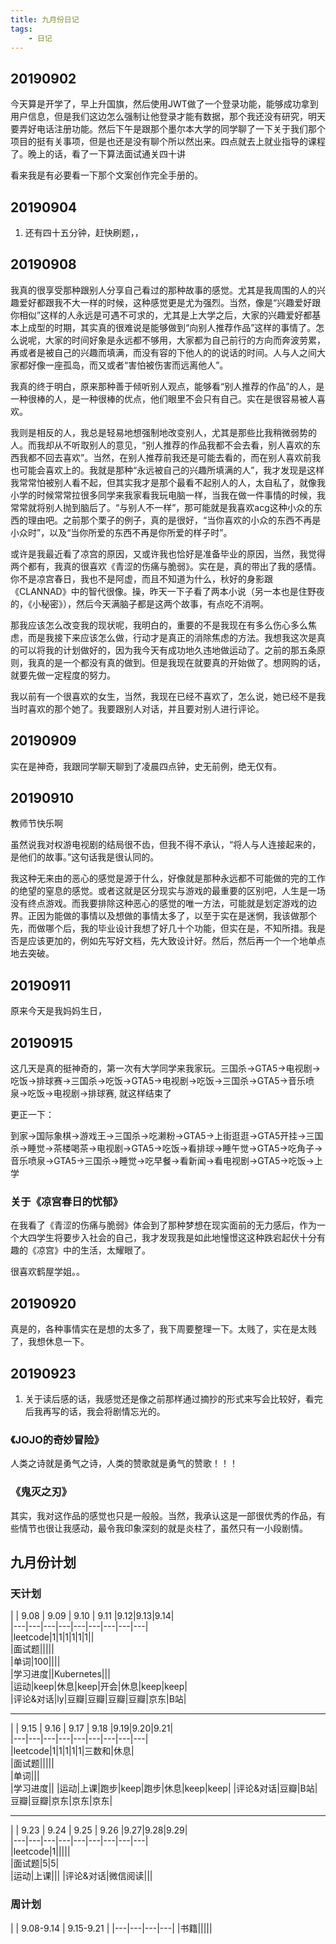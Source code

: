 ```yaml
---
title: 九月份日记
tags:
    - 日记
---
```


<!-- more -->

## 20190902

今天算是开学了，早上升国旗，然后使用JWT做了一个登录功能，能够成功拿到用户信息，但是我们这边怎么强制让他登录才能有数据，那个我还没有研究，明天要弄好电话注册功能。然后下午是跟那个墨尔本大学的同学聊了一下关于我们那个项目的挺有关事项，但是也还是没有聊个所以然出来。四点就去上就业指导的课程了。晚上的话，看了一下算法面试通关四十讲

看来我是有必要看一下那个文案创作完全手册的。

## 20190904

1. 还有四十五分钟，赶快刷题，，

## 20190908

我真的很享受那种跟别人分享自己看过的那种故事的感觉。尤其是我周围的人的兴趣爱好都跟我不大一样的时候，这种感觉更是尤为强烈。当然，像是“兴趣爱好跟你相似”这样的人永远是可遇不可求的，尤其是上大学之后，大家的兴趣爱好都基本上成型的时期，其实真的很难说是能够做到“向别人推荐作品”这样的事情了。怎么说呢，大家的时间好象是永远都不够用，大家都为自己前行的方向而奔波劳累，再或者是被自己的兴趣而填满，而没有容的下他人的的说话的时间。人与人之间大家都好像一座孤岛，而又或者“害怕被伤害而远离他人”。

我真的终于明白，原来那种善于倾听别人观点，能够看“别人推荐的作品”的人，是一种很棒的人，是一种很棒的优点，他们眼里不会只有自己。实在是很容易被人喜欢。

我则是相反的人，我总是轻易地想强制地改变别人，尤其是那些比我稍微弱势的人。而我却从不听取别人的意见，“别人推荐的作品我都不会去看，别人喜欢的东西我都不回去喜欢”。当然，在别人推荐前我还是可能去看的，而在别人喜欢前我也可能会喜欢上的。我就是那种“永远被自己的兴趣所填满的人”，我才发现是这样我常常怕被别人看不起，但其实我才是那个最看不起别人的人，太自私了，就像我小学的时候常常拉很多同学来我家看我玩电脑一样，当我在做一件事情的时候，我常常就将别人抛到脑后了。“与别人不一样”，那可能就是我喜欢acg这种小众的东西的理由吧。之前那个栗子的例子，真的是很好，“当你喜欢的小众的东西不再是小众时”，以及“当你所爱的东西不再是你所爱的样子时”。

或许是我最近看了凉宫的原因，又或许我也恰好是准备毕业的原因，当然，我觉得两个都有，我真的很喜欢《青涩的伤痛与脆弱》。实在是，真的带出了我的感情。你不是凉宫春日，我也不是阿虚，而且不知道为什么，秋好的身影跟《CLANNAD》中的智代很像。操，昨天一下子看了两本小说（另一本也是住野夜的，《小秘密》），然后今天满脑子都是这两个故事，有点吃不消啊。

那我应该怎么改变我的现状呢，我明白的，重要的不是我现在有多么伤心多么焦虑，而是我接下来应该怎么做，行动才是真正的消除焦虑的方法。我想我这次是真的可以将我的计划做好的，因为我今天有成功地久违地做运动了。之前的那五条原则，我真的是一个都没有真的做到。但是我现在就要真的开始做了。想网购的话，就要先做一定程度的努力。

我以前有一个很喜欢的女生，当然，我现在已经不喜欢了，怎么说，她已经不是我当时喜欢的那个她了。我要跟别人对话，并且要对别人进行评论。

## 20190909

实在是神奇，我跟同学聊天聊到了凌晨四点钟，史无前例，绝无仅有。

## 20190910

教师节快乐啊

虽然说我对权游电视剧的结局很不齿，但我不得不承认，“将人与人连接起来的，是他们的故事。”这句话我是很认同的。

我这种无来由的恶心的感觉是源于什么，好像就是那种永远都不可能做的完的工作的绝望的窒息的感觉。或者这就是区分现实与游戏的最重要的区别吧，人生是一场没有终点游戏。而我要排除这种恶心的感觉的唯一方法，可能就是划定游戏的边界。正因为能做的事情以及想做的事情太多了，以至于实在是迷惘，我该做那个先，而做哪个后，我的毕业设计我想了好几十个功能，但实在是，不知所措。我是否是应该更加的，例如先写好文档，先大致设计好。然后，然后再一个一个地单点地去突破。

## 20190911

原来今天是我妈妈生日，

## 20190915

这几天是真的挺神奇的，第一次有大学同学来我家玩。三国杀->GTA5->电视剧->吃饭->排球赛->三国杀->吃饭->GTA5->电视剧->吃饭->三国杀->GTA5->音乐喷泉->吃饭->电视剧->排球赛, 就这样结束了

更正一下：

到家->国际象棋->游戏王->三国杀->吃濑粉->GTA5->上街逛逛->GTA5开挂->三国杀->睡觉->茶楼喝茶->电视剧->GTA5->吃饭->看排球->睡午觉->GTA5->吃角子->音乐喷泉->GTA5->三国杀->睡觉->吃早餐->看新闻->看电视剧->GTA5->吃饭->上学

### 关于《凉宫春日的忧郁》

在我看了《青涩的伤痛与脆弱》体会到了那种梦想在现实面前的无力感后，作为一个大四学生将要步入社会的自己，我才发现我是如此地憧憬这这种跌宕起伏十分有趣的《凉宫》中的生活，太耀眼了。

很喜欢鹤屋学姐。。

## 20190920

真是的，各种事情实在是想的太多了，我下周要整理一下。太贱了，实在是太贱了，我想休息一下。

## 20190923

1. 关于读后感的话，我感觉还是像之前那样通过摘抄的形式来写会比较好，看完后我再写的话，我会将剧情忘光的。

### 《JOJO的奇妙冒险》

人类之诗就是勇气之诗，人类的赞歌就是勇气的赞歌！！！

### 《鬼灭之刃》

其实，我对这作品的感觉也只是一般般。当然，我承认这是一部很优秀的作品，有些情节也很让我感动，最令我印象深刻的就是炎柱了，虽然只有一小段剧情。

## 九月份计划

### 天计划

|   | 9.08  | 9.09 | 9.10 | 9.11  |9.12|9.13|9.14|  
|---|---|---|---|---|---|---|---|---|  
|leetcode|1|1|1|1|1|1||  
|面试题|||||  
|单词|100||||  
|学习进度||Kubernetes|||  
|运动|keep|休息|keep|开会|休息|keep|keep|  
|评论&对话|ly|豆瓣|豆瓣|豆瓣|豆瓣|京东|B站|  

---

|   | 9.15  | 9.16 | 9.17 | 9.18  |9.19|9.20|9.21|  
|---|---|---|---|---|---|---|---|---|  
|leetcode|1|1|1|1|1|三数和|休息|  
|面试题|||||  
|单词|||  
|学习进度||
|运动|上课|跑步|keep|跑步|休息|keep|keep|
|评论&对话|豆瓣|B站|豆瓣|豆瓣|京东|京东|京东|

---

|   | 9.23  | 9.24 | 9.25 | 9.26  |9.27|9.28|9.29|  
|---|---|---|---|---|---|---|---|---|  
|leetcode|1|||||  
|面试题|5|5|  
|运动|上课|||
|评论&对话|微信阅读|||

### 周计划

|   | 9.08-9.14  | 9.15-9.21 |
|---|---|---|---|
|书籍|||||  